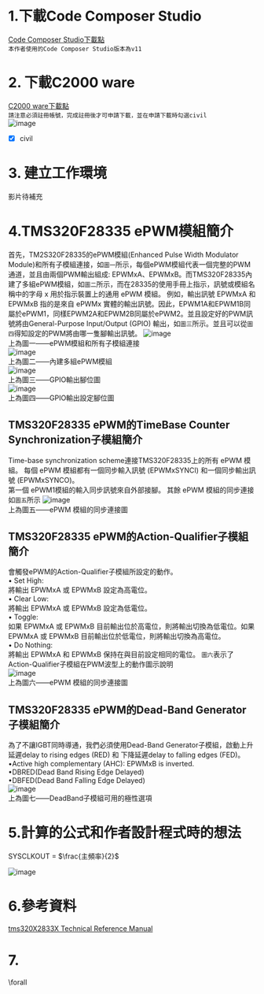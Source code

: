 # 1.下載Code Composer Studio
[Code Composer Studio下載點](https://www.ti.com/tool/CCSTUDIO#downloads)  
`本作者使用的Code Composer Studio版本為v11`

# 2. 下載C2000 ware  
[C2000 ware下載點](https://www.ti.com/tool/C2000WARE/)  
`請注意必須註冊帳號，完成註冊後才可申請下載，並在申請下載時勾選civil`  
![image](https://github.com/beibeiUUU/DSP28335/blob/main/Ti%20%E7%94%B3%E8%AB%8B%E4%B8%8B%E8%BC%89%E7%85%A7%E7%89%87-2%202024-06-14%2012_21_44.jpg)
- [x] civil

# 3. 建立工作環境
影片待補充

# 4.TMS320F28335 ePWM模組簡介
首先，TM2S320F28335的ePWM模組(Enhanced Pulse Width Modulator Module)和所有子模組連接，如`圖一`所示，每個ePWM模組代表一個完整的PWM通道，並且由兩個PWM輸出組成: EPWMxA、EPWMxB。而TMS320F28335內建了多組ePWM模組，如`圖二`所示，而在28335的使用手冊上指示，訊號或模組名稱中的字母 x 用於指示裝置上的通用 ePWM 模組。 例如，輸出訊號 EPWMxA 和 EPWMxB 指的是來自 ePWMx 實體的輸出訊號。因此，EPWM1A和EPWM1B同屬於ePWM1，同樣EPWM2A和EPWM2B同屬於ePWM2。並且設定好的PWM訊號將由General-Purpose Input/Output (GPIO) 輸出，如`圖三`所示。並且可以從`圖四`得知設定的PWM將由哪一隻腳輸出訊號。
![image](https://github.com/beibeiUUU/DSP28335/blob/main/TMS320F28335%E7%9A%84ePWM%E6%A8%A1%E7%B5%84%E5%92%8C%E6%89%80%E6%9C%89%E5%AD%90%E6%A8%A1%E7%B5%84%E9%80%A3%E6%8E%A5.png)  
上為圖一——ePWM模組和所有子模組連接  
![image](https://github.com/beibeiUUU/DSP28335/blob/main/TMS320F28335%E5%85%A7%E5%BB%BA%E5%A4%9A%E7%B5%84ePWM%E6%A8%A1%E7%B5%84.png)  
上為圖二——內建多組ePWM模組  
![image](https://github.com/beibeiUUU/DSP28335/blob/main/TMS320F28335%20GPIO%E8%BC%B8%E5%87%BA%E8%85%B3%E4%BD%8D%E5%9C%96.png)  
上為圖三——GPIO輸出腳位圖  
![image](https://github.com/beibeiUUU/DSP28335/blob/main/TMS320F28335%20GPIO%E8%BC%B8%E5%87%BA%E8%A8%AD%E5%AE%9A%E8%85%B3%E4%BD%8D%E5%9C%96.jpg)  
上為圖四——GPIO輸出設定腳位圖  

## TMS320F28335 ePWM的TimeBase Counter Synchronization子模組簡介  
Time-base synchronization scheme連接TMS320F28335上的所有 ePWM 模組。 每個 ePWM 模組都有一個同步輸入訊號 (EPWMxSYNCI) 和一個同步輸出訊號 (EPWMxSYNCO)。  
第一個 ePWM1模組的輸入同步訊號來自外部接腳。 其餘 ePWM 模組的同步連接如`圖五`所示
![image](https://github.com/beibeiUUU/DSP28335/blob/main/ePWM%20%E6%A8%A1%E7%B5%84%E7%9A%84%E5%90%8C%E6%AD%A5%E9%80%A3%E6%8E%A5%E5%9C%96.png)  
上為圖五——ePWM 模組的同步連接圖  

## TMS320F28335 ePWM的Action-Qualifier子模組簡介
會觸發ePWM的Action-Qualifier子模組所設定的動作。  
• Set High:  
   將輸出 EPWMxA 或 EPWMxB 設定為高電位。  
• Clear Low:  
   將輸出 EPWMxA 或 EPWMxB 設定為低電位。  
• Toggle:  
如果 EPWMxA 或 EPWMxB 目前輸出位於高電位，則將輸出切換為低電位。如果 EPWMxA 或 EPWMxB 目前輸出位於低電位，則將輸出切換為高電位。  
• Do Nothing:  
  將輸出 EPWMxA 和 EPWMxB 保持在與目前設定相同的電位。
  `圖六`表示了Action-Qualifier子模組在PWM波型上的動作圖示說明  
![image](https://github.com/beibeiUUU/DSP28335/blob/main/TMS320F28335%20AQ%E5%AD%90%E6%A8%A1%E7%B5%84%E5%9C%A8PWM%E6%B3%A2%E5%9E%8B%E4%B8%8A%E7%9A%84%E5%8B%95%E4%BD%9C%E5%9C%96%E7%A4%BA.png)  
上為圖六——ePWM 模組的同步連接圖  
## TMS320F28335 ePWM的Dead-Band Generator子模組簡介  
為了不讓IGBT同時導通，我們必須使用Dead-Band Generator子模組，啟動上升延遲delay to rising edges (RED) 和 下降延遲delay to falling edges (FED)。  
•Active high complementary (AHC): EPWMxB is inverted.  
•DBRED(Dead Band Rising Edge Delayed)  
•DBFED(Dead Band Falling Edge Delayed)  
![image](https://github.com/beibeiUUU/DSP28335/blob/main/TMS320F28335%20DeadBand%E5%AD%90%E6%A8%A1%E7%B5%84%E5%8F%AF%E7%94%A8%E7%9A%84%E6%A5%B5%E6%80%A7%E9%81%B8%E9%A0%85.png)  
上為圖七——DeadBand子模組可用的極性選項

# 5.計算的公式和作者設計程式時的想法

SYSCLKOUT = $\frac{主頻率}{2}$

![image](https://github.com/beibeiUUU/DSP28335/blob/main/dsp28335%20%E8%A8%AD%E5%AE%9A%E6%99%82%E7%9A%84%E6%83%B3%E6%B3%95.png)

# 6.參考資料
[tms320X2833X Technical Reference Manual](https://www.ti.com.cn/cn/lit/ug/sprui07/sprui07.pdf?ts=1710720155586#page=293&zoom=100,0,97)

# 7.
\forall
